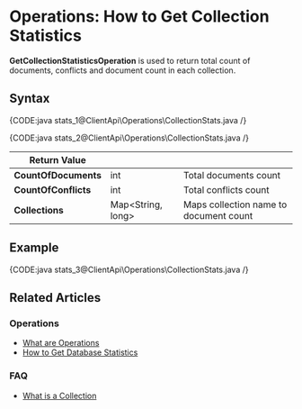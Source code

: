 # Operations: How to Get Collection Statistics

**GetCollectionStatisticsOperation** is used to return total count of documents, conflicts and document count in each collection.

## Syntax

{CODE:java stats_1@ClientApi\Operations\CollectionStats.java /}

{CODE:java stats_2@ClientApi\Operations\CollectionStats.java /}

| Return Value | | |
| ------------- | ----- | ---- |
| **CountOfDocuments** | int | Total documents count |
| **CountOfConflicts** | int | Total conflicts count |
| **Collections** | Map&lt;String, long&gt; | Maps collection name to document count |

## Example

{CODE:java stats_3@ClientApi\Operations\CollectionStats.java /}

## Related Articles

### Operations

- [What are Operations](../../../client-api/operations/what-are-operations)
- [How to Get Database Statistics](../../../client-api/operations/maintenance/get-statistics)

### FAQ

- [What is a Collection](../../../client-api/faq/what-is-a-collection)
